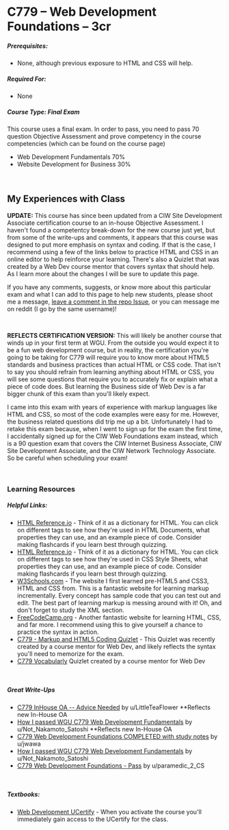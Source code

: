 # C779 – Web Development Foundations – 3cr

<h5>Prerequisites:</h5>
<ul>
<li>None, although previous exposure to HTML and CSS will help.</li>
</ul>

<h5>Required For:</h5>
<ul>
<li>None</li>
</ul>

##### Course Type: Final Exam

This course uses a final exam. In order to pass, you need to pass 70 question Objective Assessment and prove competency in the course competencies (which can be found on the course page)

- Web Development Fundamentals 70%
- Website Development for Business 30%

<br />

<h2>My Experiences with Class</h2>
<p><b>UPDATE:</b> This course has since been updated from a CIW Site Development Associate certification course to an in-house Objective Assessment. I haven't found a competentcy break-down for the new course just yet, but from some of the write-ups and comments, it appears that this course was designed to put more emphasis on syntax and coding. If that is the case, I recommend using a few of the links below to practice HTML and CSS in an online editor to help reinforce your learning. There's also a Quizlet that was created by a Web Dev course mentor that covers syntax that should help. As I learn more about the changes I will be sure to update this page.</p>
<p>If you have any comments, suggests, or know more about this particular exam and what I can add to this page to help new students, please shoot me a message, <a href="https://github.com/Krautpaddy/myBSCS-Classes-Notes/issues/1">leave a comment in the repo Issue</a>, or you can message me on reddit (I go by the same username)!</p>
<br />
<p><b>REFLECTS CERTIFICATION VERSION:</b> This will likely be another course that winds up in your first term at WGU. From the outside you would expect it to be a fun web development course, but in reality, the certification you're going to be taking for C779 will require you to know more about HTML5 standards and business practices than actual HTML or CSS code. That isn't to say you should refrain from learning anything about HTML or CSS, you will see some questions that require you to accurately fix or explain what a piece of code does. But learning the Business side of Web Dev is a far bigger chunk of this exam than you'll likely expect.</p>
<p>I came into this exam with years of experience with markup languages like HTML and CSS, so most of the code examples were easy for me. However, the business related questions did trip me up a bit. Unfortunately I had to retake this exam because, when I went to sign up for the exam the first time, I accidentally signed up for the CIW Web Foundations exam instead, which is a 90 question exam that covers the CIW Internet Business Associate, CIW Site Development Associate, and the CIW Network Technology Associate. So be careful when scheduling your exam!</p>

<br />

<h3>Learning Resources</h3>

<h5>Helpful Links:</h5>
<ul>
  <li><a href="https://htmlreference.io/">HTML Reference.io</a> - Think of it as a dictionary for HTML. You can click on different tags to see how they're used in HTML Documents, what properties they can use, and an example piece of code. Consider making flashcards if you learn best through quizzing.</li>
    <li><a href="https://cssreference.io//">HTML Reference.io</a> - Think of it as a dictionary for HTML. You can click on different tags to see how they're used in CSS Style Sheets, what properties they can use, and an example piece of code. Consider making flashcards if you learn best through quizzing.</li>
  <li><a href="https://www.w3schools.com/">W3Schools.com</a> - The website I first learned pre-HTML5 and CSS3, HTML and CSS from. This is a fantastic website for learning markup incrementally. Every concept has sample code that you can test out and edit. The best part of learning markup is messing around with it! Oh, and don't forget to study the XML section.</li>
  <li><a href="https://www.freecodecamp.org/">FreeCodeCamp.org</a> - Another fantastic website for learning HTML, CSS, and far more. I recommend using this to give yourself a chance to practice the syntax in action.</li>
  <li><a href="https://quizlet.com/571834035/c779-markup-and-html5-coding-quizlet-flash-cards/">C779 - Markup and HTML5 Coding Quizlet</a> - This Quizlet was recently created by a course mentor for Web Dev, and likely reflects the syntax you'll need to memorize for the exam.</li>
  <li><a href="https://quizlet.com/250494643/c779-vocabularly-flash-cards/">C779 Vocabularly</a> Quizlet created by a course mentor for Web Dev</li>
</ul>

<br />

<h5>Great Write-Ups</h5>
<ul>
  <li><a href="https://www.reddit.com/r/WGU_CompSci/comments/fdh6op/c779_inhouse_oa_advice_needed/">C779 InHouse OA -- Advice Needed</a> by u/LittleTeaFlower **Reflects new In-House OA</li>
  <li><a href="https://www.reddit.com/r/WGU_CompSci/comments/i9i4mm/how_i_passed_wgu_c779_web_development_fundamentals/">How I passed WGU C779 Web Development Fundamentals</a> by u/Not_Nakamoto_Satoshi **Reflects new In-House OA</li>
  <li><a href="https://www.reddit.com/r/WGU/comments/7ttas7/c779_web_development_foundations_completed_with/">C779 Web Development Foundations COMPLETED with study notes</a> by u/jwawa</li>
  <li><a href="https://www.reddit.com/r/WGU_CompSci/comments/i9i4mm/how_i_passed_wgu_c779_web_development_fundamentals/">How I passed WGU C779 Web Development Fundamentals</a> by u/Not_Nakamoto_Satoshi</li>
  <li><a href="https://www.reddit.com/r/WGU_CompSci/comments/bgr4fi/c779_web_development_foundations_pass/">C779 Web Development Foundations - Pass</a> by u/paramedic_2_CS</li>
</ul>

<br />

<h5>Textbooks:</h5>
<ul>
  <li><a href="https://wgu.ucertify.com/">Web Development UCertify</a> - When you activate the course you'll immediately gain access to the UCertify for the class.</li>
</ul>
